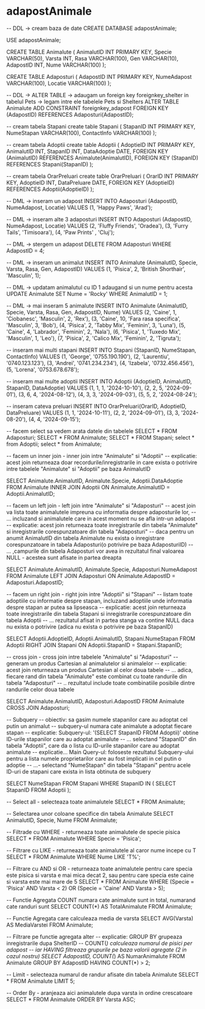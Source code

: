 # adapostAnimale
-- DDL -> cream baza de date
CREATE DATABASE adapostAnimale;

USE adapostAnimale;

CREATE TABLE Animalute (
	AnimalutID INT PRIMARY KEY,
    Specie VARCHAR(50),
    Varsta INT,
    Rasa VARCHAR(100),
    Gen VARCHAR(10),
    AdapostID INT,
    Nume VARCHAR(100)
);

CREATE TABLE Adaposturi (
	AdapostID INT PRIMARY KEY,
    NumeAdapost VARCHAR(100),
    Locatie VARCHAR(100)
);

-- DDL -> ALTER TABLE -> adaugam un foreign key foreignkey_shelter in tabelul Pets -> legam intre ele tabelele Pets si Shelters
ALTER TABLE Animalute
ADD CONSTRAINT foreignkey_adapost
FOREIGN KEY (AdapostID) REFERENCES Adaposturi(AdapostID);

-- cream tabela Stapani 
create table Stapani (
	StapanID INT PRIMARY KEY,
    NumeStapan VARCHAR(100),
    ContactInfo VARCHAR(100)
); 

-- cream tabela Adoptii
create table Adoptii (
	AdoptieID INT PRIMARY KEY,
    AnimalutID INT,
    StapanID INT,
    DataAdoptie DATE,
    FOREIGN KEY (AnimalutID) REFERENCES Animalute(AnimalutID),
    FOREIGN KEY (StapanID) REFERENCES Stapani(StapanID)
);

-- cream tabela OrarPreluari
create table OrarPreluari (
	OrarID INT PRIMARY KEY,
    AdoptieID INT,
    DataPreluare DATE,
    FOREIGN KEY (AdoptieID) REFERENCES Adoptii(AdoptieID)
);

-- DML -> inseram un adapost
INSERT INTO Adaposturi (AdapostID, NumeAdapost, Locatie)
VALUES (1, 'Happy Paws', 'Arad');

-- DML -> inseram alte 3 adaposturi
INSERT INTO Adaposturi (AdapostID, NumeAdapost, Locatie)
VALUES 
	(2, 'Fluffy Friends', 'Oradea'),
	(3, 'Furry Tails', 'Timisoara'),
    (4, 'Paw Prints' , 'Cluj');
    
-- DML -> stergem un adapost
DELETE FROM Adaposturi WHERE AdapostID = 4;

-- DML -> inseram un  animalut
INSERT INTO Animalute (AnimalutID, Specie, Varsta, Rasa, Gen, AdapostID)
VALUES (1, 'Pisica', 2, 'British Shorthair', 'Masculin', 1);

-- DML -> updatam animalutul cu ID 1 adaugand si un nume pentru acesta
UPDATE Animalute
SET Nume = 'Rocky'
WHERE AnimalutID = 1;
 
-- DML -> mai inseram 5 animalute
INSERT INTO Animalute (AnimalutID, Specie, Varsta, Rasa, Gen, AdapostID, Nume)
VALUES 
	(2, 'Caine', 1, 'Ciobanesc', 'Masculin', 2, 'Rex'),
    (3, 'Caine', 10, 'Fara rasa specifica', 'Masculin', 3, 'Bob'),
    (4, 'Pisica', 2, 'Tabby Mix', 'Feminin', 3, 'Luna'),
    (5, 'Caine', 4, 'Labrador', 'Feminin', 2, 'Nala'),
    (6, 'Pisica', 1, 'Tuxedo Mix', 'Masculin', 1, 'Leo'),
    (7, 'Pisica', 2, 'Calico Mix', 'Feminin', 2, 'Tigruta');

-- inseram mai multi stapani
INSERT INTO Stapani (StapanID, NumeStapan, ContactInfo)
VALUES 
	(1, 'George', '0755.190.190'),
	(2, 'Laurentiu', '0740.123.123'),
    (3, 'Andrei', '0741.234.234'),
    (4, 'Izabela', '0732.456.456'),
    (5, 'Lorena', '0753.678.678');
    
-- inseram mai multe adoptii
INSERT INTO Adoptii (AdoptieID, AnimalutID, StapanID, DataAdoptie)
VALUES 
	(1, 1, 1, '2024-10-10'),
	(2, 2, 5, '2024-09-01'),
    (3, 6, 4, '2024-08-12'),
    (4, 3, 3, '2024-09-03'),
    (5, 5, 2, '2024-08-24');
    
-- inseram cateva preluari
INSERT INTO OrarPreluari(OrarID, AdoptieID, DataPreluare)
VALUES 
(1, 1, '2024-10-11'),
(2, 2, '2024-09-01'),
(3, 3, '2024-08-20'),
(4, 4, '2024-09-15');

-- facem select sa vedem arata datele din tabelele
SELECT * FROM Adaposturi;
SELECT * FROM Animalute;
SELECT * FROM Stapani; 
select * from Adoptii;
select * from Animalute;

-- facem un inner join - inner join intre "Animalute" si "Adoptii"
-- explicatie: acest join returneaza doar recordurile/inregistrarile in care exista o potrivire intre tabelele "Animalute" si "Adoptii" pe baza AnimalutID

SELECT Animalute.AnimalutID, Animalute.Specie, Adoptii.DataAdoptie
FROM Animalute
INNER JOIN Adoptii ON Animalute.AnimalutID = Adoptii.AnimalutID;

-- facem un left join - left join intre "Animalute" si "Adaposturi"
-- acest join va lista toate animalutele impreuna cu informatia despre adaposturile lor, 
-- ... incluzand si animalutele care in acest moment nu se afla intr-un adapost
-- explicatie: acest join returneaza toate inregistrarile din tabela "Animalute" si inregistrarile corespunzatoare din tabela "Adaposturi"
-- daca pentru un anumit AnimalutID din tabela Animalute nu exista o inregistrare corespunzatoare in tabela Adaposturi(o potrivire pe baza AdaposturiID)
-- ... ,campurile din tabela Adaposturi vor avea in rezultatul final valoarea NULL - acestea sunt afisate in partea dreapta

SELECT Animalute.AnimalutID, Animalute.Specie, Adaposturi.NumeAdapost
FROM Animalute
LEFT JOIN Adaposturi ON Animalute.AdapostID = Adaposturi.AdapostID;

-- facem un right join - right join intre "Adoptii" si "Stapani"
-- listam toate adoptiile cu informatie despre stapan, incluzand adoptiile unde informatia despre stapan ar putea sa lipseasca
-- explicatie: acest join returneaza toate inregistrarile din tabela Stapani si inregistrarile corespunzatoare din tabela Adoptii
-- ... rezultatul afisat in partea stanga va contine NULL  daca nu exista o potrivire (adica nu exista o potrivire pe baza StapanID)

SELECT Adoptii.AdoptieID, Adoptii.AnimalutID, Stapani.NumeStapan
FROM Adoptii
RIGHT JOIN Stapani ON Adoptii.StapanID = Stapani.StapanID;

-- cross join - cross join intre tabelele "Animalute" si "Adaposturi"
-- generam un produs Cartesian al animalutelor si animalelor
-- explicatie: acest join returneaza un produs Cartesian al celor doua tabele 
-- ... adica, fiecare rand din tabela "Animalute" este combinat cu toate randurile din tabela "Adaposturi"
-- .. rezultatul include toate combinatiile posibile dintre randurile celor doua tabele

SELECT Animalute.AnimalutID, Adaposturi.AdapostID
FROM Animalute
CROSS JOIN Adaposturi;

-- Subquery
-- obiectiv: sa gasim numele stapanilor care au adoptat cel putin un animalut
-- subquery-ul numara cate animalute a adoptat fiecare stapan
-- explicatie: Subquery-ul: '(SELECT StapanID FROM Adoptii)' obtine ID-urile stapanilor care au adoptat animalute 
-- ... selectand "StapanID" din tabela "Adoptii", care da o lista cu ID-urile stapanilor care au adoptat animalute
-- explicatie... Main Query-ul: foloseste rezultatul Subquery-ului pentru a lista numele proprietarilor care au fost implicati in cel putin o adoptie 
-- ...- selectand "NumeStapan" din tabela "Stapani" pentru acele ID-uri de stapani care exista in lista obtinuta de subquery

SELECT NumeStapan
FROM Stapani
WHERE StapanID IN (
	SELECT StapanID
    FROM Adoptii
);

-- Select all - selecteaza toate animalutele
SELECT * FROM Animalute;

-- Selectarea unor coloane specifice din tabela Animalute
SELECT AnimalutID, Specie, Nume FROM Animalute;

-- Filtrade cu WHERE - returneaza toate animalutele de specie pisica
SELECT * FROM Animalute
WHERE Specie = 'Pisica';

-- Filtrare cu LIKE - returneaza toate animalutele al caror nume incepe cu T
SELECT * FROM Animalute
WHERE Nume LIKE 'T%';

-- Filtrare cu AND si OR - returneaza toate animalutele pentru care specia este pisica si varsta e mai mica decat 2, sau pentru care specia este caine si varsta este mai mare de 5
SELECT * FROM Animalute
WHERE (Specie = 'Pisica' AND Varsta < 2)
OR (Specie = 'Caine' AND Varsta > 5);

-- Functie Agregata COUNT numara cate animalute sunt in total, numarand cate randuri sunt
SELECT COUNT(*) AS TotalAnimalute FROM Animalute;

-- Functie Agregata care calculeaza media de varsta
SELECT AVG(Varsta) AS MediaVarstei FROM Animalute;

-- Filtrare pe functie agregata alter
-- explicatie: GROUP BY grupeaza inregistrarile dupa ShelterID
-- COUNT(*) calculeaza numarul de pisici per adapost
-- iar HAVING filtreaza grupurile pe baza valorii agregate (2 in cazul nostru)
SELECT AdapostID, COUNT(*) AS NumarAnimalute
FROM Animalute 
GROUP BY AdapostID
HAVING COUNT(*) > 2;

-- Limit - selecteaza numarul de randur afisate din tabela Animalute
SELECT * FROM Animalute
LIMIT 5;

-- Order By - aranjeaza aici animalutele dupa varsta in ordine crescatoare
SELECT * FROM Animalute
ORDER BY Varsta ASC;
